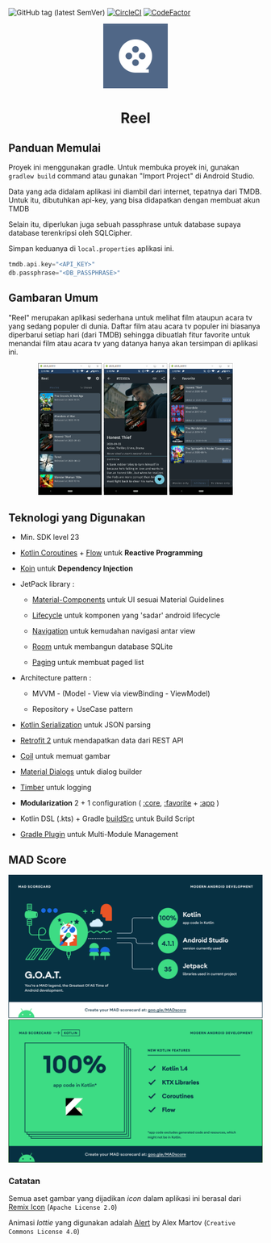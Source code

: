 ![GitHub tag (latest SemVer)](https://img.shields.io/github/v/tag/alvarodwi/reel?color=40BA12&label=version)
[![CircleCI](https://circleci.com/gh/circleci/circleci-docs.svg?style=shield)](https://circleci.com/gh/alvarodwi/Reel)
[![CodeFactor](https://www.codefactor.io/repository/github/alvarodwi/reel/badge)](https://www.codefactor.io/repository/github/alvarodwi/reel)

<p align="center">
    <img src="app/src/main/ic_launcher-playstore.png" alt="Logo" width="128" height="128">
</p>
<h1 align="center">Reel</h1>

<!-- GETTING STARTED -->

## Panduan Memulai

Proyek ini menggunakan gradle. Untuk membuka proyek ini, gunakan
`gradlew build` command atau gunakan "Import Project" di Android Studio.

Data yang ada didalam aplikasi ini diambil dari internet, tepatnya dari TMDB. Untuk itu, dibutuhkan api-key, yang bisa didapatkan dengan membuat akun TMDB

Selain itu, diperlukan juga sebuah passphrase untuk database supaya database terenkripsi oleh SQLCipher.

Simpan keduanya di `local.properties` aplikasi ini.

```kotlin
tmdb.api.key="<API_KEY>"
db.passphrase="<DB_PASSPHRASE>"
```

## Gambaran Umum

"Reel" merupakan aplikasi sederhana untuk melihat film ataupun acara tv yang sedang populer di dunia. Daftar film atau acara tv populer ini biasanya diperbarui setiap hari (dari TMDB) sehingga dibuatlah fitur favorite untuk menandai film atau acara tv yang datanya hanya akan tersimpan di aplikasi ini.

<div align="center">
<img src="screenshots/reel_home.png" width="25%" />
<img src="screenshots/reel_detail.png" width="25%" />
<img src="screenshots/reel_favorite.png" width="25%" />
</div>

## Teknologi yang Digunakan

- Min. SDK level 23

- [Kotlin Coroutines](https://github.com/Kotlin/kotlinx.coroutines) + [Flow](https://kotlin.github.io/kotlinx.coroutines/kotlinx-coroutines-core/kotlinx.coroutines.flow/) untuk **Reactive Programming**

- [Koin](https://github.com/InsertKoinIO/koin) untuk **Dependency Injection**

- JetPack library :
  
  - [Material-Components](https://github.com/material-components/material-components-android) untuk UI sesuai Material Guidelines
  
  - [Lifecycle](https://developer.android.com/jetpack/androidx/releases/lifecycle) untuk komponen yang 'sadar' android lifecycle
  
  - [Navigation](https://developer.android.com/jetpack/androidx/releases/navigation) untuk kemudahan navigasi antar view
  
  - [Room](https://developer.android.com/jetpack/androidx/releases/room) untuk membangun database SQLite
  
  - [Paging](https://developer.android.com/jetpack/androidx/releases/paging) untuk membuat paged list

- Architecture pattern :
  
  - MVVM - (Model - View via viewBinding - ViewModel)
  
  - Repository + UseCase pattern

- [Kotlin Serialization](https://github.com/Kotlin/kotlinx.serialization) untuk JSON parsing

- [Retrofit 2](https://github.com/square/retrofit) untuk mendapatkan data dari REST API

- [Coil](https://github.com/coil-kt/coil) untuk memuat gambar

- [Material Dialogs](https://github.com/afollestad/material-dialogs) untuk dialog builder

- [Timber](https://github.com/JakeWharton/timber) untuk logging

- **Modularization** 2 + 1 configuration ( [:core](core/), [:favorite](favorite/) + [:app](app/) )

- Kotlin DSL (.kts) + Gradle [buildSrc](buildSrc/) untuk Build Script

- [Gradle Plugin](buildSrc/src/main/kotlin/me/dicoding/bajp/reel/ReelCustomPlugin.kt) untuk Multi-Module Management

## MAD Score

<img src="screenshots/mad_score_summary.png" />

<img src="screenshots/mad_score_kotlin.png" />

### Catatan

Semua aset gambar yang dijadikan *icon* dalam aplikasi ini berasal dari [Remix Icon](https://remixicon.com/) (`Apache License 2.0`)

Animasi *lottie* yang digunakan adalah [Alert](https://lottiefiles.com/8750-alert) by Alex Martov (`Creative Commons License 4.0`)